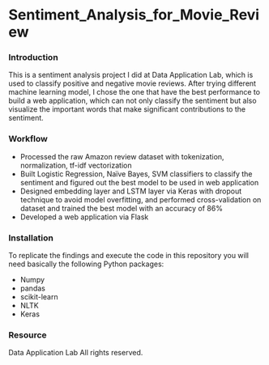 # Sentiment_Analysis_for_Movie_Review

### Introduction 
This is a sentiment analysis project I did at Data Application Lab, which is used to classify positive and negative movie reviews. After trying different machine learning model, I chose the one that have the best performance to build a web application, which can not only classify the sentiment but also visualize the important words that make significant contributions to the sentiment.

### Workflow
- Processed the raw Amazon review dataset with tokenization, normalization, tf-idf vectorization  
- Built Logistic Regression, Naïve Bayes, SVM classifiers to classify the sentiment and figured out the best model to be used in web application
- Designed embedding layer and LSTM layer via Keras with dropout technique to avoid model overfitting, and performed cross-validation on dataset and trained the best model with an accuracy of 86%
- Developed a web application via Flask

### Installation
To replicate the findings and execute the code in this repository you will need basically the following Python packages:

- Numpy
- pandas
- scikit-learn
- NLTK
- Keras

### Resource
Data Application Lab All rights reserved.
